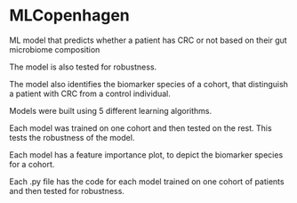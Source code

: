 # MLCopenhagen
ML model that predicts whether a patient has CRC or not based on their gut microbiome composition

The model is also tested for robustness.

The model also identifies the biomarker species of a cohort, that distinguish a patient with CRC from a control individual.

Models were built using 5 different learning algorithms.

Each model was trained on one cohort and then tested on the rest. This tests the robustness of the model.

Each model has a feature importance plot, to depict the biomarker species for a cohort.

Each .py file has the code for each model trained on one cohort of patients and then tested for robustness.

